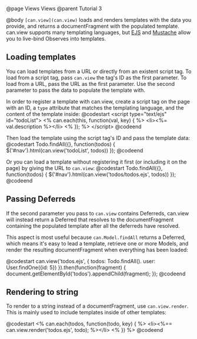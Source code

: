 @page Views Views
@parent Tutorial 3

@body
`[can.view](can.view)` loads and renders templates with the data you provide, and
returns a documentFragment with the populated template. can.view supports many
templating languages, but [EJS](can.EJS) and [Mustache](can.Mustache) allow you
to live-bind Observes into templates.

## Loading templates

You can load templates from a URL or directly from an existent script tag. To
load from a script tag, pass `can.view` the tag's ID as the first parameter. To
load from a URL, pass the URL as the first parameter. Use the second parameter to
pass the data to populate the template with.

In order to register a template with can.view, create a script tag on the page
with an ID, a `type` attribute that matches the templating language, and the
content of the template inside:
@codestart
&lt;script type="text/ejs" id="todoList">
<% can.each(this, function(val, key) { %>
	&lt;li><%= val.description %>&lt;/li>
<% }); %>
&lt;/script>
@codeend

Then load the template using the script tag's ID and pass the template data:
@codestart
Todo.findAll({}, function(todos) {
	$('#nav').html(can.view('todoList', todos))
});
@codeend

Or you can load a template without registering it first (or including it on the
page) by giving the URL to `can.view`:
@codestart
Todo.findAll({}, function(todos) {
	$('#nav').html(can.view('todos/todos.ejs', todos))
});
@codeend

## Passing Deferreds

If the second parameter you pass to `can.view` contains Deferreds, can.view will
instead return a Deferred that resolves to the documentFragment containing the
populated template after all the deferreds have resolved.

This aspect is most useful because `can.Model.findAll` returns a Deferred, which
means it's easy to lead a template, retrieve one or more Models, and render the
resulting documentFragment when everything has been loaded:

@codestart
can.view('todos.ejs', {
	todos: Todo.findAll().
	user: User.findOne({id: 5})
}).then(function(fragment) {
	document.getElementById('todos').appendChild(fragment);
});
@codeend

## Rendering to string

To render to a string instead of a documentFragment, use `can.view.render`. This
is mainly used to include templates inside of other templates:

@codestart
<% can.each(todos, function(todo, key) { %>
	&lt;li><%== can.view.render('todos.ejs', todo); %>&lt;/li>
<% }) %>
@codeend